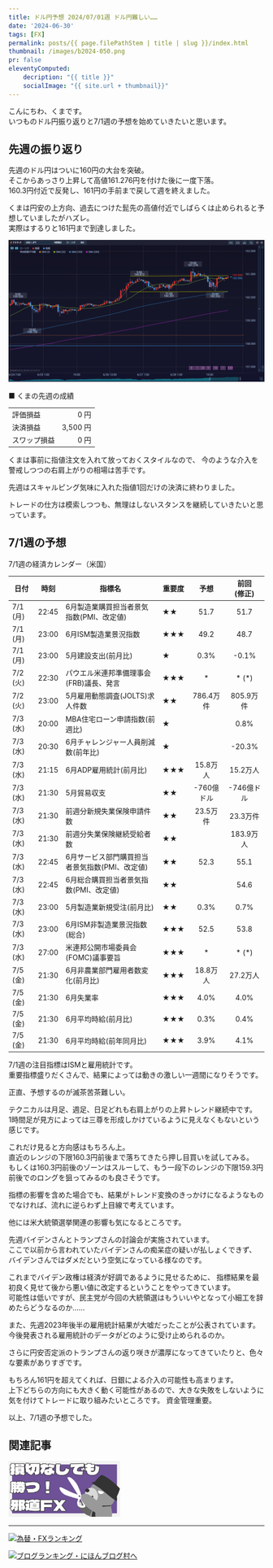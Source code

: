 ```yaml
---
title: ドル円予想 2024/07/01週 ドル円難しい……
date: '2024-06-30'
tags: [FX]
permalink: posts/{{ page.filePathStem | title | slug }}/index.html
thumbnail: /images/b2024-050.png
pr: false
eleventyComputed:
    decription: "{{ title }}"
    socialImage: "{{ site.url + thumbnail}}"
---
```


こんにちわ、くまです。<br/>
いつものドル円振り返りと7/1週の予想を始めていきたいと思います。

## 先週の振り返り

先週のドル円はついに160円の大台を突破。<br/>
そこからあっさり上昇して高値161.276円を付けた後に一度下落。<br/>
160.3円付近で反発し、161円の手前まで戻して週を終えました。

くまは円安の上方向、過去につけた髭先の高値付近でしばらくは止められると予想していましたがハズレ。<br/>
実際はするりと161円まで到達しました。


![](/images/b2024-050-01.png)


■ くまの先週の成績

<table style="min-width:18rem">
<tr>
    <td>評価損益</td>
    <td style="text-align:right">0 円</td>
</tr>
<tr><td>決済損益</td><td style="text-align:right">3,500 円</tr></tr>
<tr><td>スワップ損益</td><td style="text-align:right"> 0 円 </td></tr>
</table>

くまは事前に指値注文を入れて放っておくスタイルなので、
今のような介入を警戒しつつの右肩上がりの相場は苦手です。

先週はスキャルピング気味に入れた指値1回だけの決済に終わりました。

トレードの仕方は模索しつつも、無理はしないスタンスを継続していきたいと思っています。


## 7/1週の予想

7/1週の経済カレンダー（米国）

<div class="post__financial-calendar">

| 日付 | 時刻 | 指標名 | 重要度 | 予想 | 前回 <br/>(修正) |
|---|---|---|---|:---:|:---:|
| 7/1 (月) | 22:45 | 6月製造業購買担当者景気指数(PMI、改定値) | ★★ | 51.7 | 51.7 |
| 7/1 (月) | 23:00 | 6月ISM製造業景況指数 | ★★★ | 49.2 | 48.7 |
| 7/1 (月) | 23:00 | 5月建設支出(前月比) | ★ | 0.3% | -0.1% |
| 7/2 (火) | 22:30 | パウエル米連邦準備理事会(FRB)議長、発言 | ★★★ | * | * (*) |
| 7/2 (火) | 23:00 | 5月雇用動態調査(JOLTS)求人件数 | ★★ | 786.4万件 | 805.9万件 |
| 7/3 (水) | 20:00 | MBA住宅ローン申請指数(前週比) | ★ |  | 0.8% |
| 7/3 (水) | 20:30 | 6月チャレンジャー人員削減数(前年比) | ★ |  | -20.3% |
| 7/3 (水) | 21:15 | 6月ADP雇用統計(前月比) | ★★★ | 15.8万人 | 15.2万人 |
| 7/3 (水) | 21:30 | 5月貿易収支 | ★★ | -760億ドル | -746億ドル |
| 7/3 (水) | 21:30 | 前週分新規失業保険申請件数 | ★★ | 23.5万件 | 23.3万件 |
| 7/3 (水) | 21:30 | 前週分失業保険継続受給者数 | ★★ |  | 183.9万人 |
| 7/3 (水) | 22:45 | 6月サービス部門購買担当者景気指数(PMI、改定値) | ★★ | 52.3 | 55.1 |
| 7/3 (水) | 22:45 | 6月総合購買担当者景気指数(PMI、改定値) | ★★ |  | 54.6 |
| 7/3 (水) | 23:00 | 5月製造業新規受注(前月比) | ★★ | 0.3% | 0.7% |
| 7/3 (水) | 23:00 | 6月ISM非製造業景況指数(総合) | ★★★ | 52.5 | 53.8 |
| 7/3 (水) | 27:00 | 米連邦公開市場委員会(FOMC)議事要旨 | ★★★ | * | * (*) |
| 7/5 (金) | 21:30 | 6月非農業部門雇用者数変化(前月比) | ★★★ | 18.8万人 | 27.2万人 |
| 7/5 (金) | 21:30 | 6月失業率 | ★★★ | 4.0% | 4.0% |
| 7/5 (金) | 21:30 | 6月平均時給(前月比) | ★★★ | 0.3% | 0.4% |
| 7/5 (金) | 21:30 | 6月平均時給(前年同月比) | ★★★ | 3.9% | 4.1% |
</div>

7/1週の注目指標はISMと雇用統計です。<br/>
重要指標盛りだくさんで、結果によっては動きの激しい一週間になりそうです。

正直、予想するのが滅茶苦茶難しい。

テクニカルは月足、週足、日足どれも右肩上がりの上昇トレンド継続中です。<br/>
1時間足が見方によっては三尊を形成しかけているように見えなくもないという感じです。

これだけ見ると方向感はもちろん上。<br/>
直近のレンジの下限160.3円前後まで落ちてきたら押し目買いを試してみる。<br/>
もしくは160.3円前後のゾーンはスルーして、もう一段下のレンジの下限159.3円前後でのロングを狙ってみるのも良さそうです。

指標の影響を含めた場合でも、結果がトレンド変換のきっかけになるようなものでなければ、流れに逆らわず上目線で考えています。

他には米大統領選挙関連の影響も気になるところです。

先週バイデンさんとトランプさんの討論会が実施されています。<br/>
ここで以前から言われていたバイデンさんの痴呆症の疑いが払しょくできず、
バイデンさんではダメだという空気になっている様なのです。

これまでバイデン政権は経済が好調であるように見せるために、
指標結果を最初良く見せて後から悪い値に改定するということをやってきています。<br/>
可能性は低いですが、民主党が今回の大統領選はもういいやとなって小細工を辞めたらどうなるのか……<br/>

また、先週2023年後半の雇用統計結果が大嘘だったことが公表されています。<br/>
今後発表される雇用統計のデータがどのように受け止められるのか。

さらに円安否定派のトランプさんの返り咲きが濃厚になってきていたりと、色々な要素がありすぎです。

もちろん161円を超えてくれば、日銀による介入の可能性も高まります。<br/>
上下どちらの方向にも大きく動く可能性があるので、大きな失敗をしないように気を付けてトレードに取り組みたいところです。
資金管理重要。

以上、7/1週の予想でした。


## 関連記事

<a class="internal-link" href="/posts/posts2024-036/">
    <img src="/images/b2024-036.png">
</a>

<br/>
<hr/>



<a href="https://blog.with2.net/link/?id=2111205&cid=1532" title="為替・FXランキング"><img alt="為替・FXランキング" width="110" height="31" src="https://blog.with2.net/img/banner/c/banner_1/br_c_1532_1.gif"></a>

<a href="https://blogmura.com/ranking/in?p_cid=11188911" target="_blank"><img src="https://b.blogmura.com/88_31.gif" width="88" height="31" border="0" alt="ブログランキング・にほんブログ村へ" /></a>


<style>
.internal-link {
    img { width: 220px; }
}
</style>